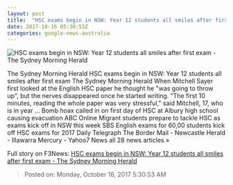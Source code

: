 ```yaml
---
layout: post
title:  "HSC exams begin in NSW: Year 12 students all smiles after first exam - The Sydney Morning Herald"
date: 2017-10-16 05:30:53Z
categories: google-news-australia
---
```


![HSC exams begin in NSW: Year 12 students all smiles after first exam - The Sydney Morning Herald](http://www.smh.com.au/content/dam/images/g/z/1/s/y/9/image.related.articleLeadwide.620x349.gz1mwl.png/1508130176019.jpg)

The Sydney Morning Herald HSC exams begin in NSW: Year 12 students all smiles after first exam The Sydney Morning Herald When Mitchell Sayer first looked at the English HSC paper he thought he "was going to throw up", but the nerves disappeared once he started writing. "The first 10 minutes, reading the whole paper was very stressful," said Mitchell, 17, who is in year ... Bomb hoax called in on first day of HSC at Albury high school causing evacuation ABC Online Migrant students prepare to tackle HSC as exams kick off in NSW this week SBS English exams for 60,00 students kick off HSC exams for 2017 Daily Telegraph The Border Mail - Newcastle Herald - Illawarra Mercury - Yahoo7 News all 28 news articles »


Full story on F3News: [HSC exams begin in NSW: Year 12 students all smiles after first exam - The Sydney Morning Herald](http://www.f3nws.com/n/EpUF4E)

> Posted on: Monday, October 16, 2017 5:30:53 AM
